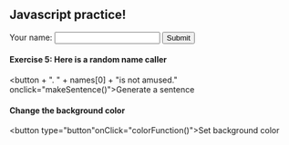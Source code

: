 <h2>Javascript practice!</h2>

<p>Your name: <input type:"text" id="name">
<button onclick="sayHello()">Submit</button>
</p>

<p id="demo"></p>

<script>
function sayHello(){
var name = document.getElementById("name").value;
if(!name){
alert("Please enter a name");
}
else{
document.getElementById("demo").innerHTML = "Hello " + name + ". How are you?";
}
}
</script>

<h4>Exercise 5: Here is a random name caller</h4>

<button + ". " + names[0] + "is not amused."  onclick="makeSentence()">Generate a sentence</button>
</p>

<p id="demo5"></p>

<script>
function makeSentence(){
var person = {
	names: ["Elise", "Cathy", "Roger", "Thomas", "Zat the cat", "Eric", "Kim", "Claire", "Jen"],
    verbs: ["speaks", "eats", "runs", "walks", "drinks"],
    adverbs: ["slowly", "quickly", "noisily", "nicely"]
    };
    
    var i;
    var text= " ";
    for (i=0; i<person.names.length; i++) {
    
    name=person.names[i];
    verb=person.verbs[Math.floor(Math.random()* person.verbs.length)];
    adv=person.adverbs[Math.floor(Math.random()* person.adverbs.length)];
    
    text += name + " " + verb + " " + adv + ".<br>";
    
    document.getElementById("demo5").innerHTML = text;
    }
    }
</script>

<h4>Change the background color</h4>

<button type="button"onClick="colorFunction()">Set background color</button>

<script>
var colors = ["red", "white"];

function colorFunction() {
	color = colors[Math.floor(Math.random() * colors.length)];
    document.body.style.backgroundColor = color;
    </script>


</body>
</html>
